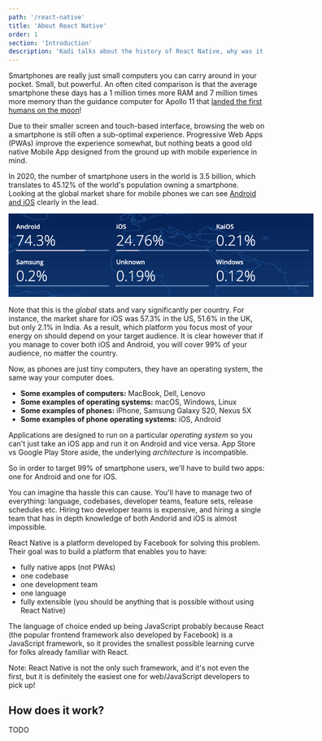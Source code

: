 ```yaml
---
path: '/react-native'
title: 'About React Native'
order: 1
section: 'Introduction'
description: 'Kadi talks about the history of React Native, why was it created and how does it work'
---
```


Smartphones are really just small computers you can carry around in your pocket. Small, but powerful. An often cited comparison is that the average smartphone these days has a 1 million times more RAM and 7 million times more memory than the guidance computer for Apollo 11 that [landed the first humans on the moon](https://www.realclearscience.com/articles/2019/07/02/your_mobile_phone_vs_apollo_11s_guidance_computer_111026.html)!

Due to their smaller screen and touch-based interface, browsing the web on a smartphone is still often a sub-optimal experience. Progressive Web Apps (PWAs) improve the experience somewhat, but nothing beats a good old native Mobile App designed from the ground up with mobile experience in mind.

In 2020, the number of smartphone users in the world is 3.5 billion, which translates to 45.12% of the world's population owning a smartphone. Looking at the global market share for mobile phones we can see [Android and iOS](gs.statcounter.com/os-market-share/mobile/worldwide) clearly in the lead.

<div style="width:600px;margin:0 auto;">
    <img alt="Mobile market share" src="./images/market-share.png" />
</div>

Note that this is the _global_ stats and vary significantly per country. For instance, the market share for iOS was 57.3% in the US, 51.6% in the UK, but only 2.1% in India. As a result, which platform you focus most of your energy on should depend on your target audience. It is clear however that if you manage to cover both iOS and Android, you will cover 99% of your audience, no matter the country.

Now, as phones are just tiny computers, they have an operating system, the same way your computer does.

- **Some examples of computers:** MacBook, Dell, Lenovo
- **Some examples of operating systems:** macOS, Windows, Linux
- **Some examples of phones:** iPhone, Samsung Galaxy S20, Nexus 5X
- **Some examples of phone operating systems:** iOS, Android

Applications are designed to run on a particular _operating system_ so you can't just take an iOS app and run it on Android and vice versa. App Store vs Google Play Store aside, the underlying _architecture_ is incompatible.

So in order to target 99% of smartphone users, we'll have to build two apps: one for Android and one for iOS.

You can imagine tha hassle this can cause. You'll have to manage two of everything: language, codebases, developer teams, feature sets, release schedules etc. Hiring two developer teams is expensive, and hiring a single team that has in depth knowledge of both Andorid and iOS is almost impossible.

React Native is a platform developed by Facebook for solving this problem. Their goal was to build a platform that enables you to have:
- fully native apps (not PWAs)
- one codebase
- one development team
- one language
- fully extensible (you should be anything that is possible without using React Native)

The language of choice ended up being JavaScript probably because React (the popular frontend framework also developed by Facebook) is a JavaScript framework, so it provides the smallest possible learning curve for folks already familiar with React.

Note: React Native is not the only such framework, and it's not even the first, but it is definitely the easiest one for web/JavaScript developers to pick up!

## How does it work?

TODO